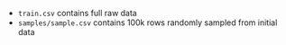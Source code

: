 - `train.csv` contains full raw data
- `samples/sample.csv` contains 100k rows randomly sampled from initial data